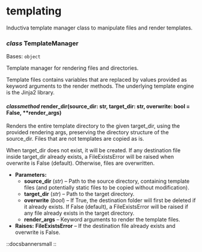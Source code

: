 # templating

Inductiva template manager class to manipulate files and render templates.

### *class* TemplateManager

Bases: `object`

Template manager for rendering files and directories.

Template files contains variables that are replaced by
values provided as keyword arguments to the render methods.
The underlying template engine is the Jinja2 library.

#### *classmethod* render_dir(source_dir: str, target_dir: str, overwrite: bool = False, \*\*render_args)

Renders the entire template directory to the given target_dir,
using the provided rendering args, preserving the directory structure of
the source_dir. Files that are not templates are copied as is.

When target_dir does not exist, it will be created. If any destination
file inside target_dir already exists, a FileExistsError will be
raised when overwrite is False (default). Otherwise, files are
overwritten.

* **Parameters:**
  * **source_dir** (*str*) – Path to the source directory,
    containing template files (and potentially static files to be
    copied without modification).
  * **target_dir** (*str*) – Path to the target directory.
  * **overwrite** (*bool*) – If True, the destination folder will first
    be deleted if it already exists.
    If False (default), a FileExistsError will be raised if
    any file already exists in the target directory.
  * **render_args** – Keyword arguments to render the template files.
* **Raises:**
  **FileExistsError** – If the destination file already exists and
      overwrite is False.

::docsbannersmall
::
